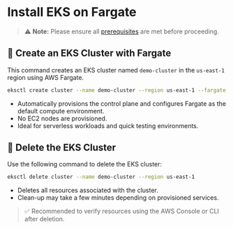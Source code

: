 # Install EKS on Fargate

> ⚠️ **Note:** Please ensure all [prerequisites](https://docs.aws.amazon.com/eks/latest/userguide/getting-started-prereqs.html) are met before proceeding.

## 🚀 Create an EKS Cluster with Fargate

This command creates an EKS cluster named `demo-cluster` in the `us-east-1` region using AWS Fargate.

```bash
eksctl create cluster --name demo-cluster --region us-east-1 --fargate
```

- Automatically provisions the control plane and configures Fargate as the default compute environment.
- No EC2 nodes are provisioned.
- Ideal for serverless workloads and quick testing environments.

## 🧹 Delete the EKS Cluster

Use the following command to delete the EKS cluster:

```bash
eksctl delete cluster --name demo-cluster --region us-east-1
```

- Deletes all resources associated with the cluster.
- Clean-up may take a few minutes depending on provisioned services.

> ✅ Recommended to verify resources using the AWS Console or CLI after deletion.

